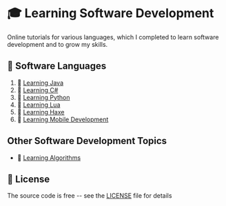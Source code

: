 # :mortar_board: Learning Software Development

Online tutorials for various languages, which I completed to learn software development and to grow my skills.

## :beginner: Software Languages

1. :file_folder: [Learning Java](learning-java-development/)
2. :file_folder: [Learning C#](learning-csharp-development/)
3. :file_folder: [Learning Python](learning-python-development/)
4. :file_folder: [Learning Lua](learning-lua-development/)
5. :file_folder: [Learning Haxe](learning-haxe-development/)
6. :file_folder: [Learning Mobile Development](learning-mobile-development/)

## Other Software Development Topics

- :file_folder: [Learning Algorithms](learning-algorithms/)

## :page_with_curl: License
  
The source code is free -- see the [LICENSE](LICENSE) file for details
